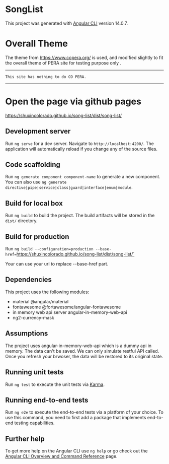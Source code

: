 # SongList

This project was generated with [Angular CLI](https://github.com/angular/angular-cli) version 14.0.7.

# Overall Theme
The theme from https://www.copera.org/ is used, and modified slightly to fit the overall theme of PERA site for testing purpose only .

*******************************************
    This site has nothing to do CO PERA.
*******************************************

# Open the page via github pages
https://shuxincolorado.github.io/song-list/dist/song-list/

## Development server

Run `ng serve` for a dev server. Navigate to `http://localhost:4200/`. The application will automatically reload if you change any of the source files.

## Code scaffolding

Run `ng generate component component-name` to generate a new component. You can also use `ng generate directive|pipe|service|class|guard|interface|enum|module`.

## Build for local box

Run `ng build` to build the project. The build artifacts will be stored in the `dist/` directory.

## Build for production
Run `ng build --configuration=production --base-href=`https://shuxincolorado.github.io/song-list/dist/song-list/`

Your can use your url to replace --base-href part.

## Dependencies
This project uses the following modules:
* material @angular/material
* fontawesome @fortawesome/angular-fontawesome
* in memory web api server angular-in-memory-web-api
* ng2-currency-mask

## Assumptions
The project uses angular-in-memory-web-api which is a dummy api in memory. The data can't be saved.
We can only simulate restful API called. Once you refresh your brwoser, the data will be restored to its original state.

## Running unit tests

Run `ng test` to execute the unit tests via [Karma](https://karma-runner.github.io).

## Running end-to-end tests

Run `ng e2e` to execute the end-to-end tests via a platform of your choice. To use this command, you need to first add a package that implements end-to-end testing capabilities.

## Further help

To get more help on the Angular CLI use `ng help` or go check out the [Angular CLI Overview and Command Reference](https://angular.io/cli) page.
